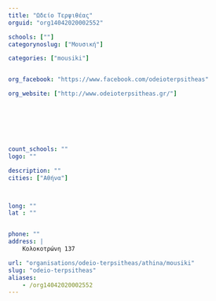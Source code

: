 ```yaml
---
title: "Ωδείο Τερψιθέας"
orguid: "org14042020002552"

schools: [""]
categorynoslug: ["Μουσική"]

categories: ["mousiki"]


org_facebook: "https://www.facebook.com/odeioterpsitheas"

org_website: ["http://www.odeioterpsitheas.gr/"]







count_schools: ""
logo: ""

description: ""
cities: ["Αθήνα"]



long: ""
lat : ""


phone: ""
address: |
    Κολοκοτρώνη 137

url: "organisations/odeio-terpsitheas/athina/mousiki"
slug: "odeio-terpsitheas"
aliases:
    - /org14042020002552
---
```



